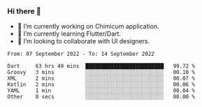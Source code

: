 ### Hi there 👋

<!--
**devcat37/devcat37** is a ✨ _special_ ✨ repository because its `README.md` (this file) appears on your GitHub profile.-->


- 🔭 I’m currently working on Chimicum application.
- 🌱 I’m currently learning Flutter/Dart.
- 👯 I’m looking to collaborate with UI designers.
<!-- - 🤔 I’m looking for help with ... -->

<!--START_SECTION:waka-->

```text
From: 07 September 2022 - To: 14 September 2022

Dart     63 hrs 49 mins  █████████████████████████   99.72 %
Groovy   3 mins          ░░░░░░░░░░░░░░░░░░░░░░░░░   00.10 %
XML      2 mins          ░░░░░░░░░░░░░░░░░░░░░░░░░   00.07 %
Kotlin   2 mins          ░░░░░░░░░░░░░░░░░░░░░░░░░   00.06 %
YAML     1 min           ░░░░░░░░░░░░░░░░░░░░░░░░░   00.04 %
Other    0 secs          ░░░░░░░░░░░░░░░░░░░░░░░░░   00.00 %
```

<!--END_SECTION:waka-->
